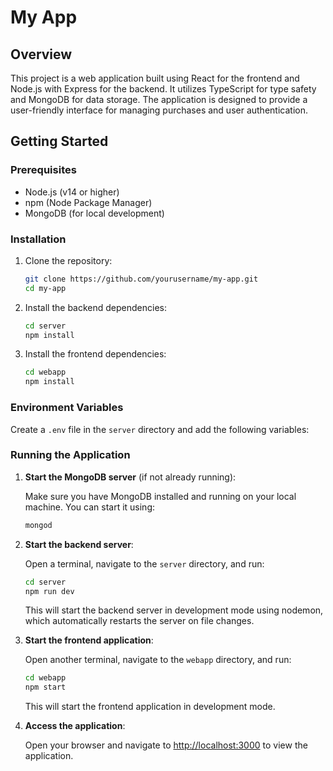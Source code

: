 # My App

## Overview

This project is a web application built using React for the frontend and Node.js with Express for the backend. It utilizes TypeScript for type safety and MongoDB for data storage. The application is designed to provide a user-friendly interface for managing purchases and user authentication.

## Getting Started

### Prerequisites

- Node.js (v14 or higher)
- npm (Node Package Manager)
- MongoDB (for local development)

### Installation

1. Clone the repository:

   ```bash
   git clone https://github.com/yourusername/my-app.git
   cd my-app
   ```

2. Install the backend dependencies:

   ```bash
   cd server
   npm install
   ```

3. Install the frontend dependencies:

   ```bash
   cd webapp
   npm install
   ```

### Environment Variables

Create a `.env` file in the `server` directory and add the following variables:


### Running the Application

1. **Start the MongoDB server** (if not already running):

   Make sure you have MongoDB installed and running on your local machine. You can start it using:

   ```bash
   mongod
   ```

2. **Start the backend server**:

   Open a terminal, navigate to the `server` directory, and run:

   ```bash
   cd server
   npm run dev
   ```

   This will start the backend server in development mode using nodemon, which automatically restarts the server on file changes.

3. **Start the frontend application**:

   Open another terminal, navigate to the `webapp` directory, and run:

   ```bash
   cd webapp
   npm start
   ```

   This will start the frontend application in development mode. 

4. **Access the application**:

   Open your browser and navigate to [http://localhost:3000](http://localhost:3000) to view the application.
